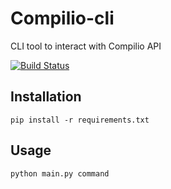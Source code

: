 # Compilio-cli
CLI tool to interact with Compilio API

[![Build Status](https://travis-ci.org/Compilio/compilio-cli.svg?branch=master)](https://travis-ci.org/Compilio/compilio-cli)

## Installation

```
pip install -r requirements.txt
```

## Usage

```
python main.py command
```
